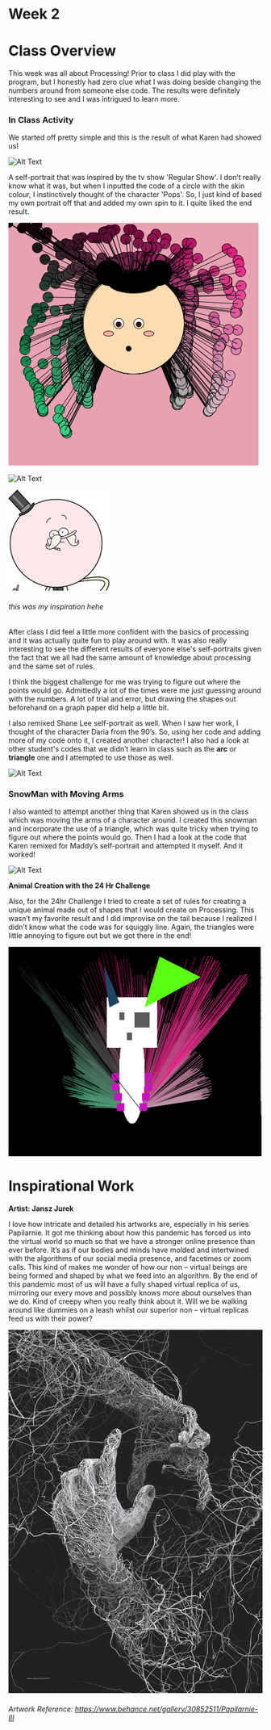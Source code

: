 # Week 2
 
# Class Overview
This week was all about Processing! Prior to class I did play with the program, but I honestly had zero clue what I was doing beside changing the numbers around from someone else code. The results were definitely interesting to see and I was intrigued to learn more.  

### In Class Activity 
We started off pretty simple and this is the result of what Karen had showed us! 

![Alt Text](https://media.giphy.com/media/xIvMKfV3phghRcOjnF/giphy.gif)

A self-portrait that was inspired by the tv show 'Regular Show'. I don’t really know what it was, but when I inputted the code of a circle with the skin colour, I instinctively thought of the character 'Pops'. So, I just kind of based my own portrait off that and added my own spin to it. I quite liked the end result. 

<img src=https://github.com/aliceyu1111/Slave-to-the-Algorithm/blob/master/Week%202/Self%20Portrait.png >

![Alt Text](https://media.giphy.com/media/9V23g1oEC8zDZWxxFp/giphy.gif)

<img src= "https://github.com/aliceyu1111/Slave-to-the-Algorithm/blob/master/Week%202/Pops_character.png" width ="200" /> 

###### this was my inspiration hehe



After class I did feel a little more confident with the basics of processing and it was actually quite fun to play around with. It was also really interesting to see the different results of everyone else's self-portraits given the fact that we all had the same amount of knowledge about processing and the same set of rules.  

I think the biggest challenge for me was trying to figure out where the points would go. Admittedly a lot of the times were me just guessing around with the numbers. A lot of trial and error, but drawing the shapes out beforehand on a graph paper did help a little bit.  

I also remixed Shane Lee self-portrait as well. When I saw her work, I thought of the character Daria from the 90’s. So, using her code and adding more of my code onto it, I created another character! I also had a look at other student's codes that we didn’t learn in class such as the **arc** or **triangle** one and I attempted to use those as well.

![Alt Text](https://media.giphy.com/media/BReUz1Zn8JSqTVNYuF/giphy.gif)



### SnowMan with Moving Arms

I also wanted to attempt another thing that Karen showed us in the class which was moving the arms of a character around. I created this snowman and incorporate the use of a triangle, which was quite tricky when trying to figure out where the points would go. Then I had a look at the code that Karen remixed for Maddy’s self-portrait and attempted it myself. And it worked! 


![Alt Text](https://media.giphy.com/media/m3Nt633eCBC5ICsLWP/giphy.gif)


**Animal Creation with the 24 Hr Challenge**

Also, for the 24hr Challenge I tried to create a set of rules for creating a unique animal made out of shapes that I would create on Processing. This wasn’t my favorite result and I did improvise on the tail because I realized I didn’t know what the code was for squiggly line. Again, the triangles were little annoying to figure out but we got there in the end!  

<img src= https://github.com/aliceyu1111/Slave-to-the-Algorithm/blob/master/Week%202/Animal%20Creation%20.png >



# Inspirational Work

**Artist: Jansz Jurek**

I love how intricate and detailed his artworks are, especially in his series Papilarnie. It got me thinking about how this pandemic has forced us into the virtual world so much so that we have a stronger online presence than ever before. It’s as if our bodies and minds have molded and intertwined with the algorithms of our social media presence, and facetimes or zoom calls. This kind of makes me wonder of how our non – virtual beings are being formed and shaped by what we feed into an algorithm. By the end of this pandemic most of us will have a fully shaped virtual replica of us, mirroring our every move and possibly knows more about ourselves than we do. Kind of creepy when you really think about it. Will we be walking around like dummies on a leash whilst our superior non – virtual replicas feed us with their power? 


<img src= "https://github.com/aliceyu1111/Slave-to-the-Algorithm/blob/master/Week%202/Janusz%20Jurek.jpg" width = "600" />

###### Artwork Reference: https://www.behance.net/gallery/30852511/Papilarnie-III 
